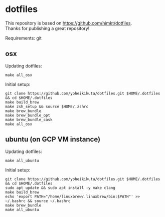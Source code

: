 # dotfiles
This repository is based on https://github.com/himkt/dotfiles.  
Thanks for publishing a great repository!

Requirements: git


## osx

Updating dotfiles:

```
make all_osx
```

Initial setup:

```
git clone https://github.com/yoheikikuta/dotfiles.git $HOME/.dotfiles && cd $HOME/.dotfiles
make build_brew
make zsh_setup && source $HOME/.zshrc
make brew_bundle
make brew_bundle_opt
make brew_bundle_cask
make all_osx
```

## ubuntu (on GCP VM instance)

Updating dotfiles:

```
make all_ubuntu
```

Initial setup:

```
git clone https://github.com/yoheikikuta/dotfiles.git $HOME/.dotfiles && cd $HOME/.dotfiles
sudo apt update && sudo apt install -y make clang
make build_brew
echo 'export PATH="/home/linuxbrew/.linuxbrew/bin:$PATH"' >>  ~/.bashrc && source ~/.bashrc
make brew_bundle
make all_ubuntu
```
